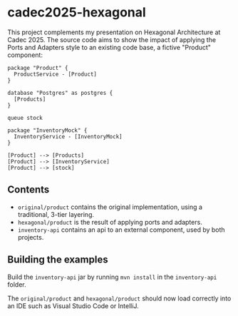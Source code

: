 # cadec2025-hexagonal

This project complements my presentation on Hexagonal Architecture at Cadec 2025.
The source code aims to show the impact of applying the Ports and Adapters style
to an existing code base, a fictive "Product" component:

```plantuml
package "Product" {
  ProductService - [Product]
}

database "Postgres" as postgres {
  [Products]
}

queue stock

package "InventoryMock" {
  InventoryService - [InventoryMock]
}

[Product] --> [Products]
[Product] --> [InventoryService]
[Product] --> [stock]
```

## Contents

- `original/product` contains the original implementation, using a traditional, 3-tier layering.
- `hexagonal/product` is the result of applying ports and adapters.
- `inventory-api` contains an api to an external component, used by both projects.

## Building the examples

Build the `inventory-api` jar by running `mvn install` in the `inventory-api` folder.

The `original/product` and `hexagonal/product` should now load correctly into an IDE such as
Visual Studio Code or IntelliJ.